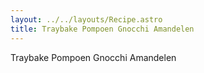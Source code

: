 ```yaml
---
layout: ../../layouts/Recipe.astro
title: Traybake Pompoen Gnocchi Amandelen
---
```

Traybake Pompoen Gnocchi Amandelen